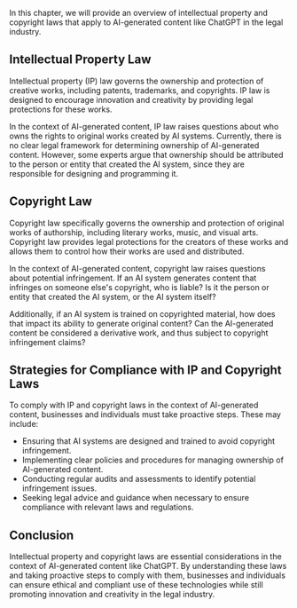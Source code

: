 
In this chapter, we will provide an overview of intellectual property and copyright laws that apply to AI-generated content like ChatGPT in the legal industry.

Intellectual Property Law
-------------------------

Intellectual property (IP) law governs the ownership and protection of creative works, including patents, trademarks, and copyrights. IP law is designed to encourage innovation and creativity by providing legal protections for these works.

In the context of AI-generated content, IP law raises questions about who owns the rights to original works created by AI systems. Currently, there is no clear legal framework for determining ownership of AI-generated content. However, some experts argue that ownership should be attributed to the person or entity that created the AI system, since they are responsible for designing and programming it.

Copyright Law
-------------

Copyright law specifically governs the ownership and protection of original works of authorship, including literary works, music, and visual arts. Copyright law provides legal protections for the creators of these works and allows them to control how their works are used and distributed.

In the context of AI-generated content, copyright law raises questions about potential infringement. If an AI system generates content that infringes on someone else's copyright, who is liable? Is it the person or entity that created the AI system, or the AI system itself?

Additionally, if an AI system is trained on copyrighted material, how does that impact its ability to generate original content? Can the AI-generated content be considered a derivative work, and thus subject to copyright infringement claims?

Strategies for Compliance with IP and Copyright Laws
----------------------------------------------------

To comply with IP and copyright laws in the context of AI-generated content, businesses and individuals must take proactive steps. These may include:

* Ensuring that AI systems are designed and trained to avoid copyright infringement.
* Implementing clear policies and procedures for managing ownership of AI-generated content.
* Conducting regular audits and assessments to identify potential infringement issues.
* Seeking legal advice and guidance when necessary to ensure compliance with relevant laws and regulations.

Conclusion
----------

Intellectual property and copyright laws are essential considerations in the context of AI-generated content like ChatGPT. By understanding these laws and taking proactive steps to comply with them, businesses and individuals can ensure ethical and compliant use of these technologies while still promoting innovation and creativity in the legal industry.

